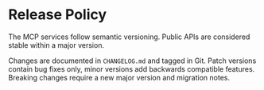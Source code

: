 # Release Policy

The MCP services follow semantic versioning. Public APIs are considered stable within a major version.

Changes are documented in `CHANGELOG.md` and tagged in Git. Patch versions contain bug fixes only, minor versions add backwards compatible features. Breaking changes require a new major version and migration notes.
